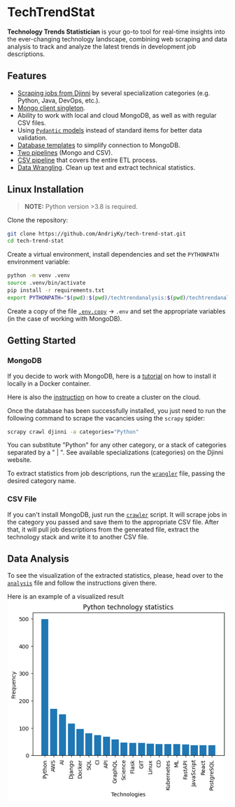 # TechTrendStat
**Technology Trends Statistician** is your go-to tool for real-time insights into the ever-changing technology landscape, combining web scraping and data analysis to track and analyze the latest trends in development job descriptions.

## Features
- [Scraping jobs from Djinni](techtrendscrape/spiders/djinni.py) by several specialization categories (e.g. Python, Java, DevOps, etc.).
- [Mongo client singleton](database/client.py).
- Ability to work with local and cloud MongoDB, as well as with regular CSV files.
- Using [`Pydantic` models](database/models.py) instead of standard items for better data validation.
- [Database templates](database/templates.py) to simplify connection to MongoDB.
- [Two pipelines](techtrendscrape/pipelines.py) (Mongo and CSV).
- [CSV pipeline](techtrendscrape/crawler.py) that covers the entire ETL process.
- [Data Wrangling](techtrendanalysis/wrangler.py). Clean up text and extract technical statistics.

## Linux Installation
> **NOTE:** Python version >3.8 is required.

Clone the repository:
```bash
git clone https://github.com/AndriyKy/tech-trend-stat.git
cd tech-trend-stat
```

Create a virtual environment, install dependencies and set the `PYTHONPATH` environment variable:
```bash
python -m venv .venv
source .venv/bin/activate
pip install -r requirements.txt
export PYTHONPATH="$(pwd):$(pwd)/techtrendanalysis:$(pwd)/techtrendanalysis"
```

Create a copy of the file [`.env.copy`](.env.copy) -> `.env` and set the appropriate variables (in the case of working with MongoDB).

## Getting Started
### MongoDB
If you decide to work with MongoDB, here is a [tutorial](https://sparkbyexamples.com/mongodb/run-mongodb-in-docker-container/) on how to install it locally in a Docker container.

Here is also the [instruction](https://www.mongodb.com/docs/atlas/create-connect-deployments/) on how to create a cluster on the cloud.

Once the database has been successfully installed, you just need to run the following command to scrape the vacancies using the `scrapy` spider:
```bash
scrapy crawl djinni -a categories="Python"
```

You can substitute "Python" for any other category, or a stack of categories separated by a " | ". See available specializations (categories) on the Djinni website.

To extract statistics from job descriptions, run the [`wrangler`](techtrendanalysis/wrangler.py) file, passing the desired category name.

### CSV File
If you can't install MongoDB, just run the [`crawler`](techtrendscrape/crawler.py) script. It will scrape jobs in the category you passed and save them to the appropriate CSV file. After that, it will pull job descriptions from the generated file, extract the technology stack and write it to another CSV file.

## Data Analysis
To see the visualization of the extracted statistics, please, head over to the [`analysis`](techtrendanalysis/analysis.ipynb) file and follow the instructions given there.

Here is an example of a visualized result
![Python technology statistics](techtrendanalysis/python_tech_statistics.png)
